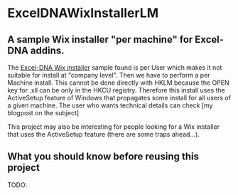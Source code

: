 ExcelDNAWixInstallerLM
======================

## A sample Wix installer "per machine" for Excel-DNA addins.

The [Excel-DNA Wix installer][wixinstallerurl] sample found is per User which makes it not suitable for install at "company level". Then we have to perform a per Machine install. This cannot be done directly with HKLM because the OPEN key for .xll can be only in the HKCU registry. Therefore this install uses the ActiveSetup feature of Windows that propagates some install for all users of a given machine. The user who wants technical details can check [my blogpost on the subject]

This project may also be interesting for people looking for a Wix installer that uses the ActiveSetup feature (there are some traps ahead...).

## What you should know before reusing this project

TODO:

[wixinstallerurl]: https://github.com/Excel-DNA/WiXInstaller "ExcelDNA Wix installer"

